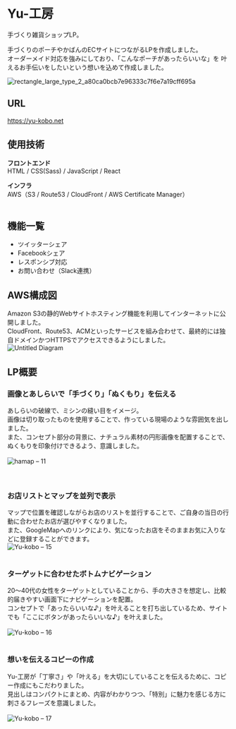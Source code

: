 # Yu-工房

手づくり雑貨ショップLP。

手づくりのポーチやかばんのECサイトにつながるLPを作成しました。  
オーダーメイド対応を強みにしており、「こんなポーチがあったらいいな」を
叶えるお手伝いをしたいという想いを込めて作成しました。

![rectangle_large_type_2_a80ca0bcb7e96333c7f6e7a19cff695a](https://user-images.githubusercontent.com/70832534/103057290-6b4bfe80-45e2-11eb-9ae6-efd20a50b4c5.jpg)

## URL

<https://yu-kobo.net>

## 使用技術
<strong>フロントエンド</strong>  
HTML / CSS(Sass) / JavaScript / React   

<strong>インフラ</strong>  
AWS（S3 / Route53 / CloudFront / AWS Certificate Manager）  
</br>

## 機能一覧

* ツイッターシェア
* Facebookシェア
* レスポンシブ対応
* お問い合わせ（Slack連携）

## AWS構成図
Amazon S3の静的Webサイトホスティング機能を利用してインターネットに公開しました。  
CloudFront、Route53、ACMといったサービスを組み合わせて、最終的には独自ドメインかつHTTPSでアクセスできるようにしました。
</br>
![Untitled Diagram](https://user-images.githubusercontent.com/70832534/102887843-f91cd200-449a-11eb-90d1-9dec4ce42378.png)

## LP概要

### 画像とあしらいで「手づくり」「ぬくもり」を伝える
あしらいの破線で、ミシンの縫い目をイメージ。  
画像は切り取ったものを使用することで、作っている現場のような雰囲気を出しました。  
また、コンセプト部分の背景に、ナチュラル素材の円形画像を配置することで、ぬくもりを印象付けできるよう、意識しました。  
</br>
![hamap – 11](https://user-images.githubusercontent.com/70832534/103165290-2a115400-4859-11eb-891d-5e4aa01dcfcd.jpg)  
</br>
</br>
### お店リストとマップを並列で表示
マップで位置を確認しながらお店のリストを並行することで、ご自身の当日の行動に合わせたお店が選びやすくなりました。  
また、GoogleMapへのリンクにより、気になったお店をそのままお気に入りなどに登録することができます。
</br>
![Yu-kobo – 15](https://user-images.githubusercontent.com/70832534/103166086-f71f8e00-4861-11eb-93ce-70222b563931.jpg)
</br>
</br>
### ターゲットに合わせたボトムナビゲーション
20〜40代の女性をターゲットとしていることから、手の大きさを想定し、比較的届きやすい画面下にナビゲーションを配置。  
コンセプトで「あったらいいな♪」を叶えることを打ち出しているため、サイトでも「ここにボタンがあったらいいな♪」を叶えました。  
</br>
![Yu-kobo – 16](https://user-images.githubusercontent.com/70832534/103166088-fb4bab80-4861-11eb-8c38-5fa711bad738.jpg)
</br>
</br>
### 想いを伝えるコピーの作成
Yu-工房が「丁寧さ」や「叶える」を大切にしていることを伝えるために、コピー作成にもこだわりました。  
見出しはコンパクトにまとめ、内容がわかりつつ、「特別」に魅力を感じる方に刺さるフレーズを意識しました。  
</br>
![Yu-kobo – 17](https://user-images.githubusercontent.com/70832534/103166089-fbe44200-4861-11eb-8c16-b1174de76132.jpg)
